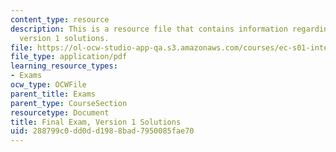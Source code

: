 ```yaml
---
content_type: resource
description: This is a resource file that contains information regarding final exam
  version 1 solutions.
file: https://ol-ocw-studio-app-qa.s3.amazonaws.com/courses/ec-s01-internet-technology-in-local-and-global-communities-spring-2005-summer-2005/288799c0dd0dd1988bad7950085fae70_MITEC_S01S05_final_solu.pdf
file_type: application/pdf
learning_resource_types:
- Exams
ocw_type: OCWFile
parent_title: Exams
parent_type: CourseSection
resourcetype: Document
title: Final Exam, Version 1 Solutions
uid: 288799c0-dd0d-d198-8bad-7950085fae70
---
```

